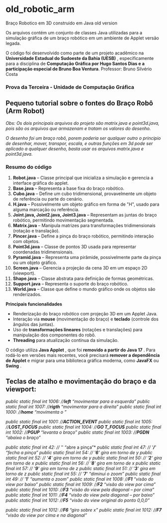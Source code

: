 # old_robotic_arm

Braço Robotico em 3D construido em Java old version

Os arquivos contém um conjunto de classes Java utilizadas para a simulação gráfica de um braço  robótico em um ambiente de Applet versão legada.

O código foi desenvolvido como parte de um projeto acadêmico na  **Universidade Estadual do Sudoeste da Bahia (UESB)** , especificamente para a disciplina de  **Computação Gráfica por Hugo Santos Dias e a participação especial de Bruno Boa Ventura**. Professor: Bruno Silvério Costa


### **Prova da Terceira - Unidade de Computação Gráfica**

## **Pequeno tutorial sobre o fontes do Braço Robô (Arm Robot)**

*Obs: Os dois principais arquivos do projeto são matrix.java e point3d.java, pois são os arquivos que armazenam e tratam os valores do desenho.*

*O desenho foi um braço robô, porem poderia ser qualquer outro o principio de desenhar, mover, transpor, escala, e outras funções em 3d pode ser aplicado a qualquer desenho, basta usar os arquivos matrix.java e point3d.java.*

### **Resumo do código**

1. **Robot.java**
   – Classe principal que inicializa a simulação e gerencia a interface gráfica do applet.
2. **Base.java**
   – Representa a base fixa do braço robótico.
3. **Cubo.java**
   – Define um cubo tridimensional, provavelmente um objeto de referência ou parte do cenário.
4. **H.java**
   – Possivelmente um objeto gráfico em forma de "H", usado para alguma marcação ou referência.
5. **Joint.java,
   Joint2.java, Joint3.java** – Representam as juntas do braço robótico, permitindo movimentação segmentada.
6. **Matrix.java**
   – Manipula matrizes para transformações tridimensionais (rotação e translação).
7. **Pincer.java**
   – Define a pinça do braço robótico, permitindo interação com objetos.
8. **Point3d.java**
   – Classe de pontos 3D usada para representar coordenadas tridimensionais.
9. **Pyramid.java**
   – Representa uma pirâmide, possivelmente parte da pinça ou um objeto gráfico.
10. **Screen.java**
    – Gerencia a projeção da cena 3D em um espaço 2D (viewport).
11. **Shape.java**
    – Classe abstrata para definição de formas geométricas.
12. **Support.java**
    – Representa o suporte do braço robótico.
13. **World.java**
    – Classe que define o mundo gráfico onde os objetos são renderizados.

**Principais funcionalidades**

* Renderização do braço robótico com projeção 3D em um Applet Java.
* Interação via **mouse** (movimentação do braço) e **teclado** (controle dos ângulos das juntas).
* Uso de **transformações lineares** (rotações e translações) para manipulação dos componentes do robô.
* **Threading** para atualização contínua da simulação.

O código utiliza  **Java Applet** , que foi  **removido a partir do Java 17** . Para rodá-lo em versões mais recentes, você precisará **remover a dependência de Applet** e migrar para uma biblioteca gráfica moderna, como **JavaFX** ou **Swing** .

## **Teclas de atalho e movimentação do braço e da viewport:**

*public static final int 1006: //**left** “movimentar para a esquerda”*
*public static final int 1007: //**rigth** “movimentar para a direita”*
*public static final int 1000: //**home** “movimenta o ”*

*public static final int 1001: //**ACTION_EVENT***
*public static final int 1005: //**LOST_FOCUS***
*public static final int 1004: //**GO T_FOCUS***
*public static final int 1002: //**PGUP** “levanta o braço”*
*public static final int 1003: //**PGDN** “abaixa o braço”*

*public static final int 42: // '*' “abre a pinça”*
*public static final int 47: // '**/**' “fecha a pinça”*
*public static final int 54: // '**6**' gira em torno de y*
*public static final int 52: // '**4**' gira em torno de y*
*public static final int 50: // '**2**' gira em torno de x*
*public static final int 56: // '**8**' gira em torno de x*
*public static final int 57: // '**9**' gira em torno de z*
*public static final int 51: // '**3**' gira em torno de z*
*public static final int 55: // '**7**' “diminui o zoom”*
*public static final int 49: // '**1**' “aumenta o zoom”*
*public static final int 1008: //**F1** “visão do view por baixo”*
*public static final int 1009: //**F2** “visão do view por cima”*
*public static final int 1010: //**F3** “visão do view pela diagonal – por cima”*
*public static final int 1011: //**F4** “visão do view pela diagonal – por baixo”*
*public static final int 1012: //**F5** “visão do view original do ponto 0,0,0”*

*public static final int 1012: //**F6** “giro sobre x”*
*public static final int 1012: //**F7** “visão do view por cima e na diagonal”*
